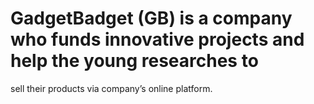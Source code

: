 # GadgetBadget (GB) is a company who funds innovative projects and help the young researches to
sell their products via company’s online platform.
